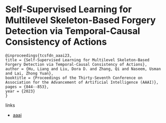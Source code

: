 # Self-Supervised Learning for Multilevel Skeleton-Based Forgery Detection via Temporal-Causal Consistency of Actions

```
@inproceedings{tcsfdn_aaai23,
title = {Self-Supervised Learning for Multilevel Skeleton-Based Forgery Detection via Temporal-Causal Consistency of Actions},
author = {Hu, Liang and Liu, Dora D. and Zhang, Qi and Naseem, Usman and Lai, Zhong Yuan},
booktitle = {Proceedings of the Thirty-Seventh Conference on Association for the Advancement of Artificial Intelligence (AAAI)},
pages = {844--853},
year = {2023}
}
```

links
- [aaai](https://ojs.aaai.org/index.php/AAAI/article/view/25163)
